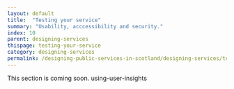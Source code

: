 ```yaml
---
layout: default
title:  "Testing your service"
summary: "Usability, acccessibility and security."
index: 10
parent: designing-services
thispage: testing-your-service
category: designing-services
permalink: /designing-public-services-in-scotland/designing-services/testing-your-service/
---
```


This section is coming soon.
using-user-insights
